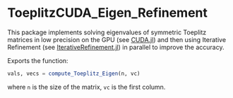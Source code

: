 # ToeplitzCUDA_Eigen_Refinement

<!-- [![Stable](https://img.shields.io/badge/docs-stable-blue.svg)](https://ttsse.github.io/ToeplitzCUDA_Eigen_Refinement.jl/stable/)
[![Dev](https://img.shields.io/badge/docs-dev-blue.svg)](https://ttsse.github.io/ToeplitzCUDA_Eigen_Refinement.jl/dev/)
[![Build Status](https://github.com/ttsse/ToeplitzCUDA_Eigen_Refinement.jl/actions/workflows/CI.yml/badge.svg?branch=main)](https://github.com/ttsse/ToeplitzCUDA_Eigen_Refinement.jl/actions/workflows/CI.yml?query=branch%3Amain)
[![Coverage](https://codecov.io/gh/ttsse/ToeplitzCUDA_Eigen_Refinement.jl/branch/main/graph/badge.svg)](https://codecov.io/gh/ttsse/ToeplitzCUDA_Eigen_Refinement.jl) -->

This package implements solving eigenvalues of symmetric Toeplitz matrices in low precision on the GPU (see [CUDA.jl](https://github.com/JuliaGPU/CUDA.jl)) and then using Iterative Refinement (see [IterativeRefinement.jl](https://github.com/RalphAS/IterativeRefinement.jl)) in parallel to improve the accuracy.

Exports the function:

```julia
vals, vecs = compute_Toeplitz_Eigen(n, vc)
```

where `n` is the size of the matrix, `vc` is the first column.
